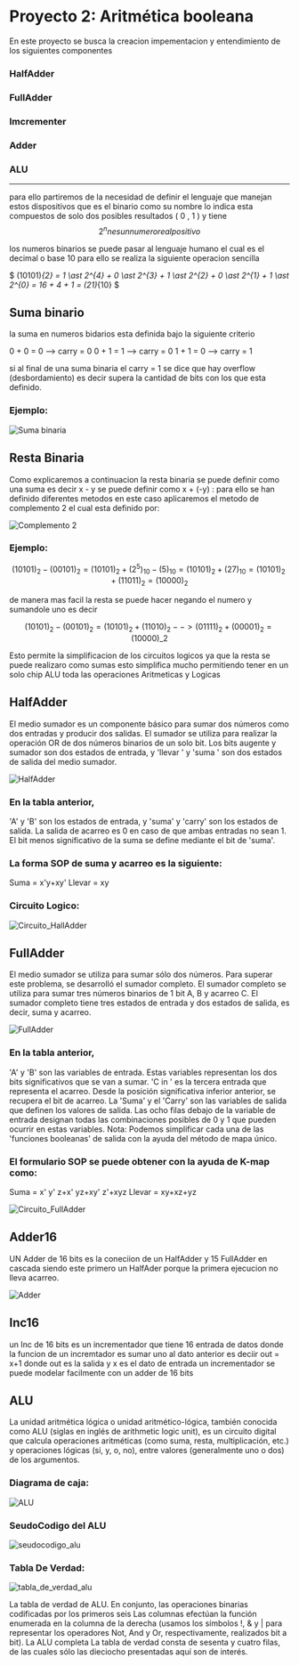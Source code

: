 # Proyecto 2: Aritmética booleana

En este proyecto se busca la creacion impementacion y entendimiento de los siguientes componentes

### HalfAdder

### FullAdder

### Imcrementer

### Adder

### ALU

---

para ello partiremos de la necesidad de definir el lenguaje que manejan estos dispositivos que es el binario como su nombre lo indica
esta compuestos de solo dos posibles resultados ( 0 , 1 ) y tiene $$ 2^{n} n es un numero real positivo $$

los numeros binarios se puede pasar al lenguaje humano el cual es el decimal o base 10 para ello se realiza la siguiente operacion sencilla

$ (10101)_{2} = 1 \ast 2^{4} + 0 \ast 2^{3} + 1 \ast 2^{2} + 0 \ast 2^{1} + 1 \ast 2^{0} = 16 + 4 + 1 = (21)_{10} $

## Suma binario

la suma en numeros bidarios esta definida bajo la siguiente criterio

0 + 0 = 0 --> carry = 0
0 + 1 = 1 --> carry = 0
1 + 1 = 0 --> carry = 1

si al final de una suma binaria el carry = 1 se dice que hay overflow (desbordamiento) es decir supera la cantidad de bits
con los que esta definido.

### Ejemplo:

<image src="/Imagenes/suma_binaria.png" alt="Suma binaria">

## Resta Binaria

Como explicaremos a continuacion la resta binaria se puede definir como una suma es decir x - y se puede definir como x + (-y) :
para ello se han definido diferentes metodos en este caso aplicaremos el metodo de complemento 2 el cual esta definido por:

<image src="/Imagenes/complemento_2.png" alt="Complemento 2">

### Ejemplo:

$$ \left ( 10101 \right )_{2} - \left ( 00101 \right )_{2} = \left ( 10101 \right )_{2} + \left ( 2^{5} \right )_{10} - \left ( 5 \right )_{10} = \left ( 10101 \right )_{2} + \left ( 27 \right )_{10} = \left( 10101 \right )_{2} + \left ( 11011 \right )_{2} = \left ( 10000 \right )_{2} $$

de manera mas facil la resta se puede hacer negando el numero y sumandole uno es decir

$$ (10101)_{2} - (00101)_{2} = (10101)_{2} + (11010)_{2} --> (01111)_{2} + (00001)_{2} = (10000)\_{2} $$

Esto permite la simplificacion de los circuitos logicos ya que la resta se puede realizaro como sumas
esto simplifica mucho permitiendo tener en un solo chip ALU toda las operaciones Aritmeticas y Logicas

## HalfAdder

El medio sumador es un componente básico para sumar dos números como dos entradas y producir dos salidas. El sumador se utiliza para realizar la operación OR de dos números binarios de un solo bit. Los bits augente y sumador son dos estados de entrada, y 'llevar ' y 'suma ' son dos estados de salida del medio sumador.

<image src="/Imagenes/halfadder.png" alt="HalfAdder">

### En la tabla anterior,

'A' y 'B' son los estados de entrada, y 'suma' y 'carry' son los estados de salida.
La salida de acarreo es 0 en caso de que ambas entradas no sean 1.
El bit menos significativo de la suma se define mediante el bit de 'suma'.

### La forma SOP de suma y acarreo es la siguiente:

Suma = x'y+xy'
Llevar = xy

### Circuito Logico:

<image src="/Imagenes/half-adder.png" alt="Circuito_HallAdder">

## FullAdder

El medio sumador se utiliza para sumar sólo dos números. Para superar este problema, se desarrolló el sumador completo. El sumador completo se utiliza para sumar tres números binarios de 1 bit A, B y acarreo C. El sumador completo tiene tres estados de entrada y dos estados de salida, es decir, suma y acarreo.

<image src="/Imagenes/fulladder.png" alt="FullAdder">

### En la tabla anterior,

'A' y 'B' son las variables de entrada. Estas variables representan los dos bits significativos que se van a sumar.
'C in ' es la tercera entrada que representa el acarreo. Desde la posición significativa inferior anterior, se recupera el bit de acarreo.
La 'Suma' y el 'Carry' son las variables de salida que definen los valores de salida.
Las ocho filas debajo de la variable de entrada designan todas las combinaciones posibles de 0 y 1 que pueden ocurrir en estas variables.
Nota: Podemos simplificar cada una de las 'funciones booleanas' de salida con la ayuda del método de mapa único.

### El formulario SOP se puede obtener con la ayuda de K-map como:

Suma = x' y' z+x' yz+xy' z'+xyz
Llevar = xy+xz+yz

<image src="/Imagenes/full-adder5.png" alt="Circuito_FullAdder">

## Adder16

UN Adder de 16 bits es la coneciion de un HalfAdder y 15 FullAdder en cascada siendo este primero un HalfAder porque la primera ejecucion
no lleva acarreo.

<image src="/Imagenes/adder.png" alt="Adder">

## Inc16

un Inc de 16 bits es un incrementador que tiene 16 entrada de datos donde la funcion de un incremtador es sumar uno al dato anterior es deciir
out = x+1 donde out es la salida y x es el dato de entrada un incrementador se puede modelar facilmente con un adder de 16 bits

## ALU

La unidad aritmética lógica o unidad aritmético-lógica, también conocida como ALU
(siglas en inglés de arithmetic logic unit), es un circuito digital que calcula operaciones
aritméticas (como suma, resta, multiplicación, etc.) y operaciones lógicas (si, y, o, no),
entre valores (generalmente uno o dos) de los argumentos.

### Diagrama de caja:

<image src="/Imagenes/alu.png" alt="ALU">

### SeudoCodigo del ALU

<image src="/Imagenes/seudocofigo.png" alt="seudocodigo_alu">

### Tabla De Verdad:

<image src="/Imagenes/tabla_alu.png" alt="tabla_de_verdad_alu">

La tabla de verdad de ALU. En conjunto, las operaciones binarias codificadas por los primeros seis
Las columnas efectúan la función enumerada en la columna de la derecha (usamos los símbolos !, & y | para representar los operadores Not, And y Or, respectivamente, realizados bit a bit). La ALU completa
La tabla de verdad consta de sesenta y cuatro filas, de las cuales sólo las dieciocho presentadas aquí son de interés.
